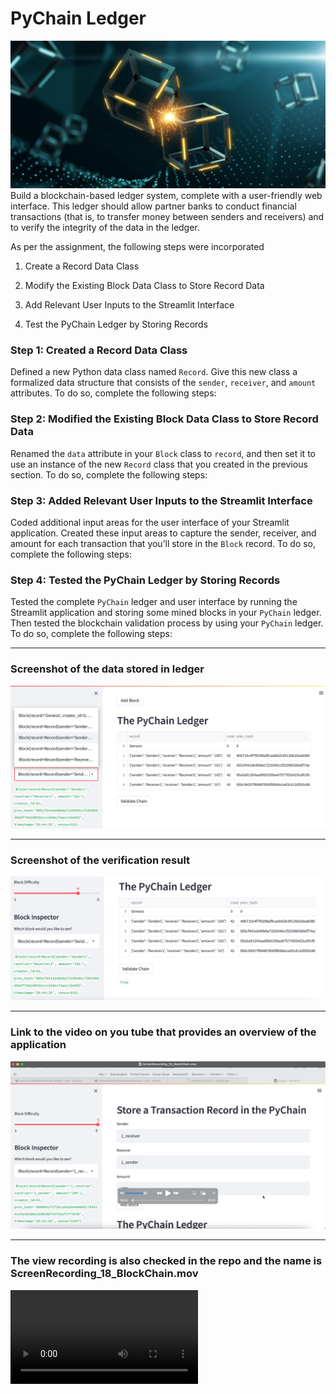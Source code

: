 # PyChain Ledger

![alt=""](Images/application-image.png)
Build a blockchain-based ledger system, complete with a user-friendly web interface. This ledger should allow partner banks to conduct financial transactions (that is, to transfer money between senders and receivers) and to verify the integrity of the data in the ledger.


As per the assignment, the following steps were incorporated

1. Create a Record Data Class

2. Modify the Existing Block Data Class to Store Record Data

3. Add Relevant User Inputs to the Streamlit Interface

4. Test the PyChain Ledger by Storing Records


### Step 1: Created a Record Data Class

Defined a new Python data class named `Record`. Give this new class a formalized data structure that consists of the `sender`, `receiver`, and `amount` attributes. To do so, complete the following steps:


### Step 2: Modified the Existing Block Data Class to Store Record Data

Renamed the `data` attribute in your `Block` class to `record`, and then set it to use an instance of the new `Record` class that you created in the previous section. To do so, complete the following steps:


### Step 3: Added Relevant User Inputs to the Streamlit Interface

Coded additional input areas for the user interface of your Streamlit application. Created these input areas to capture the sender, receiver, and amount for each transaction that you’ll store in the `Block` record. To do so, complete the following steps:


### Step 4: Tested the PyChain Ledger by Storing Records

Tested the complete `PyChain` ledger and user interface by running the Streamlit application and storing some mined blocks in your `PyChain` ledger. Then tested the blockchain validation process by using your `PyChain` ledger. To do so, complete the following steps:


---

### Screenshot of the data stored in ledger
![alt="LedgerData"](Images/Streamlit_dropdown_block_data.png)

---

### Screenshot of the verification result

![alt="LedgerVerification"](Images/Validate_chain.png)

---

### Link to the video on you tube that provides an overview of the application

[![Watch the video](Images/VideoScreenshot.png)](https://www.youtube.com/watch?v=i7ilvcn7rQw)

---
### The view recording is also checked in the repo and the name is ScreenRecording_18_BlockChain.mov

![alt="OverviewApplication"](ScreenRecording_18_BlockChain.mov)






